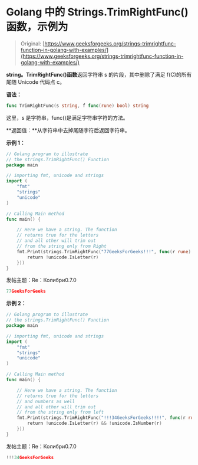 # Golang 中的 Strings.TrimRightFunc()函数，示例为

> Original: [https://www.geeksforgeeks.org/strings-trimrightfunc-function-in-golang-with-examples/](https://www.geeksforgeeks.org/strings-trimrightfunc-function-in-golang-with-examples/)

**string。TrimRightFunc()函数**返回字符串 s 的片段，其中删除了满足 f(C)的所有尾随 Unicode 代码点 c。

**语法：**

```go
func TrimRightFunc(s string, f func(rune) bool) string

```

这里，s 是字符串，func()是满足字符串字符的方法。

**返回值：**从字符串中去掉尾随字符后返回字符串。

**示例 1：**

```go
// Golang program to illustrate
// the strings.TrimRightFunc() Function
package main

// importing fmt, unicode and strings
import (
    "fmt"
    "strings"
    "unicode"
)

// Calling Main method
func main() {

    // Here we have a string. The function
    // returns true for the letters
    // and all other will trim out
    // from the string only from Right
    fmt.Print(strings.TrimRightFunc("77GeeksForGeeks!!!", func(r rune) bool {
        return !unicode.IsLetter(r)
    }))
}
```

发帖主题：Re：Колибри0.7.0

```go
77GeeksForGeeks

```

**示例 2：**

```go
// Golang program to illustrate
// the strings.TrimRightFunc() Function
package main

// importing fmt, unicode and strings
import (
    "fmt"
    "strings"
    "unicode"
)

// Calling Main method
func main() {

    // Here we have a string. The function
    // returns true for the letters
    // and numbers as well
    // and all other will trim out
    // from the string only from left
    fmt.Print(strings.TrimRightFunc("!!!34GeeksForGeeks!!!!", func(r rune) bool {
        return !unicode.IsLetter(r) && !unicode.IsNumber(r)
    }))
}
```

发帖主题：Re：Колибри0.7.0

```go
!!!34GeeksForGeeks

```